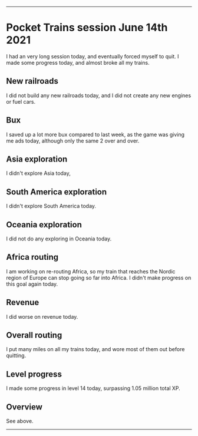 
***

# Pocket Trains session June 14th 2021

I had an very long session today, and eventually forced myself to quit. I made some progress today, and almost broke all my trains.

## New railroads

I did not build any new railroads today, and I did not create any new engines or fuel cars.

## Bux

I saved up a lot more bux compared to last week, as the game was giving me ads today, although only the same 2 over and over.

## Asia exploration

I didn't explore Asia today,

## South America exploration

I didn't explore South America today.

## Oceania exploration

I did not do any exploring in Oceania today.

## Africa routing

I am working on re-routing Africa, so my train that reaches the Nordic region of Europe can stop going so far into Africa. I didn't make progress on this goal again today.

## Revenue

I did worse on revenue today.

## Overall routing

I put many miles on all my trains today, and wore most of them out before quitting.

## Level progress

I made some progress in level 14 today, surpassing 1.05 million total XP.

## Overview

See above.

***
